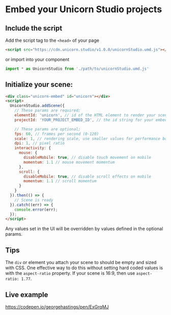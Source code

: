 # Embed your Unicorn Studio projects

## Include the script

Add the script tag to the `<head>` of your page
```html
<script src="https://cdn.unicorn.studio/v1.0.0/unicornStudio.umd.js"></script>
```

or import into your component
```js
import * as UnicornStudio from './path/to/unicornStudio.umd.js'
```

## Initialize your scene:

```html
<div class="unicorn-embed" id="unicorn"></div>
<script>
  UnicornStudio.addScene({
    // These params are required;
    elementId: 'unicorn', // id of the HTML element to render your scene in (the scene will use its dimensions)
    projectId: 'YOUR_PROJECT_EMBED_ID', // the id string for your embed (get this from "embed" export)

    // These params are optional;
    fps: 60, // frames per second (0-120)
    scale: 1, // rendering scale, use smaller values for performance boost (0.25-1)
    dpi: 1, // pixel ratio
    interactivity: {
      mouse: {
        disableMobile: true, // disable touch movement on mobile
        momentum: 1.1 // mouse movement momentum
      },
      scroll: {
        disableMobile: true, // disable scroll effects on mobile
        momentum: 1.1 // scroll momentum
      }
    }
  }).then(() => {
    // Scene is ready
  }).catch((err) => {
    console.error(err);
  });
</script>
```
Any values set in the UI will be overridden by values defined in the optional params. 

## Tips
The `div` or element you attach your scene to should be empty and sized with CSS. One effective way to do this without setting hard coded values is with the `aspect-ratio` property. If your scene is 16:9, then use `aspect-ratio: 1.77`.

## Live example
https://codepen.io/georgehastings/pen/ExGrqMJ

